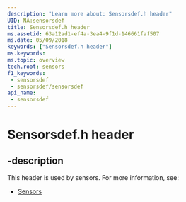 ```yaml
---
description: "Learn more about: Sensorsdef.h header"
UID: NA:sensorsdef
title: Sensorsdef.h header
ms.assetid: 63a12ad1-ef4a-3ea4-9f1d-146661faf507
ms.date: 05/09/2018
keywords: ["Sensorsdef.h header"]
ms.keywords: 
ms.topic: overview
tech.root: sensors
f1_keywords:
 - sensorsdef
 - sensorsdef/sensorsdef
api_name:
 - sensorsdef
---
```


# Sensorsdef.h header


## -description

This header is used by sensors. For more information, see:

- [Sensors](../_sensors/index.md)

